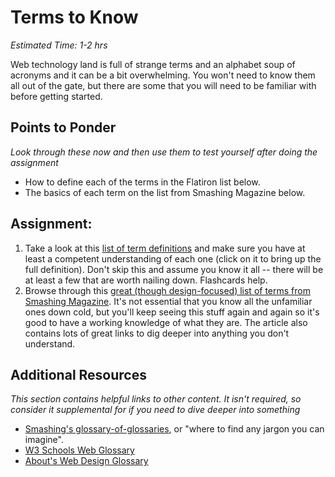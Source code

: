 # Terms to Know
*Estimated Time: 1-2 hrs*

Web technology land is full of strange terms and an alphabet soup of acronyms and it can be a bit overwhelming.  You won't need to know them all out of the gate, but there are some that you will need to be familiar with before getting started.

## Points to Ponder

*Look through these now and then use them to test yourself after doing the assignment*


* How to define each of the terms in the Flatiron list below.
* The basics of each term on the list from Smashing Magazine below.

## Assignment:

1. Take a look at this [list of term definitions](http://prework.flatironschool.com/web-development/#tocAnchor-1-5-1) and make sure you have at least a competent understanding of each one (click on it to bring up the full definition).  Don't skip this and assume you know it all -- there will be at least a few that are worth nailing down.  Flashcards help.
2. Browse through this [great (though design-focused) list of terms from Smashing Magazine](http://www.smashingmagazine.com/2009/05/21/web-design-industry-jargon-glossary-and-resources/).  It's not essential that you know all the unfamiliar ones down cold, but you'll keep seeing this stuff again and again so it's good to have a working knowledge of what they are.  The article also contains lots of great links to dig deeper into anything you don't understand.

## Additional Resources

*This section contains helpful links to other content. It isn't required, so consider it supplemental for if you need to dive deeper into something*

* [Smashing's glossary-of-glossaries](http://www.smashingmagazine.com/2009/05/29/useful-glossaries-for-web-designers-and-developers/), or "where to find any jargon you can imagine".
* [W3 Schools Web Glossary](http://www.w3schools.com/web/web_glossary.asp)
* [About's Web Design Glossary](http://webdesign.about.com/od/webdesignhtmlatoz/a/blglossary.htm)
